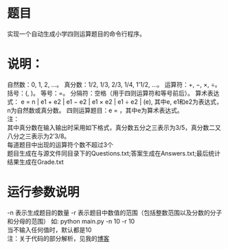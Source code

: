 # 题目
实现一个自动生成小学四则运算题目的命令行程序。
# 说明：
自然数：0, 1, 2, …。
真分数：1/2, 1/3, 2/3, 1/4, 1’1/2, …。
运算符：+, −, ×, ÷。
括号：(, )。
等号：=。
分隔符：空格（用于四则运算符和等号前后）。
算术表达式：
e = n | e1 + e2 | e1 − e2 | e1 × e2 | e1 ÷ e2 | (e),
其中e, e1和e2为表达式，n为自然数或真分数。
四则运算题目：e = ，其中e为算术表达式。
<br>注：
<br>其中真分数在输入输出时采用如下格式，真分数五分之三表示为3/5，真分数二又八分之三表示为2’3/8。
<br>每道题目中出现的运算符个数不超过3个
<br>题目生成在与源文件同目录下的Questions.txt;答案生成在Answers.txt;最后统计结果生成在Grade.txt
# 运行参数说明
-n 表示生成题目的数量
-r 表示题目中数值的范围（包括整数范围以及分数的分子和分母的范围）
如: python main.py -n 10 -r 10
<br>当不输入任何值时，默认都是10
<br>注：关于代码的部分解析，见我的[博客](https://www.cnblogs.com/T1e9u/p/13793756.html#%E5%89%8D%E8%A8%80)
